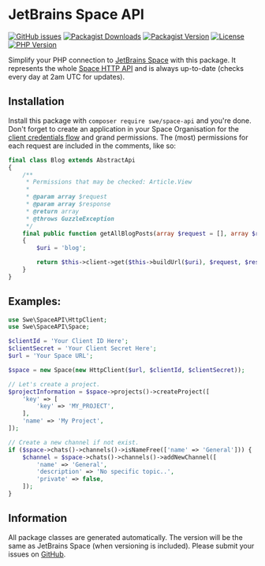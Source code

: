 # JetBrains Space API

[![GitHub issues](https://img.shields.io/github/issues/Smart-Web-Elements/space-api)](https://github.com/Smart-Web-Elements/space-api/issues)
[![Packagist Downloads](https://img.shields.io/packagist/dt/swe/space-api)](https://packagist.org/packages/swe/space-api)
[![Packagist Version](https://img.shields.io/packagist/v/swe/space-api)](https://packagist.org/packages/swe/space-api)
[![License](https://img.shields.io/packagist/l/swe/space-api)](https://packagist.org/packages/swe/space-api)
[![PHP Version](https://img.shields.io/packagist/php-v/swe/space-api)](https://packagist.org/packages/swe/space-api)

Simplify your PHP connection to [JetBrains Space](https://www.jetbrains.com/space/) with this package. It represents
the whole [Space HTTP API](https://www.jetbrains.com/help/space/api.html) and is always up-to-date (checks every day at
2am UTC for updates).

## Installation

Install this package with `composer require swe/space-api` and you're done. Don't forget to create an application in
your Space Organisation for the [client credentials flow](https://www.jetbrains.com/help/space/client-credentials.html)
and grand permissions. The (most) permissions for each request are included in the comments, like so:

```php
final class Blog extends AbstractApi
{
    /**
     * Permissions that may be checked: Article.View
     *
     * @param array $request
     * @param array $response
     * @return array
     * @throws GuzzleException
     */
    final public function getAllBlogPosts(array $request = [], array $response = []): array
    {
        $uri = 'blog';

        return $this->client->get($this->buildUrl($uri), $request, $response);
    }
}
```

## Examples:

```php
use Swe\SpaceAPI\HttpClient;
use Swe\SpaceAPI\Space;

$clientId = 'Your Client ID Here';
$clientSecret = 'Your Client Secret Here';
$url = 'Your Space URL';

$space = new Space(new HttpClient($url, $clientId, $clientSecret));

// Let's create a project.
$projectInformation = $space->projects()->createProject([
    'key' => [
        'key' => 'MY_PROJECT',
    ],
    'name' => 'My Project',
]);

// Create a new channel if not exist.
if ($space->chats()->channels()->isNameFree(['name' => 'General'])) {
    $channel = $space->chats()->channels()->addNewChannel([
        'name' => 'General',
        'description' => 'No specific topic..',
        'private' => false,
    ]);
}
```

## Information

All package classes are generated automatically.
The version will be the same as JetBrains Space (when versioning is included).
Please submit your issues on [GitHub](https://github.com/Smart-Web-Elements/space-api/issues).

